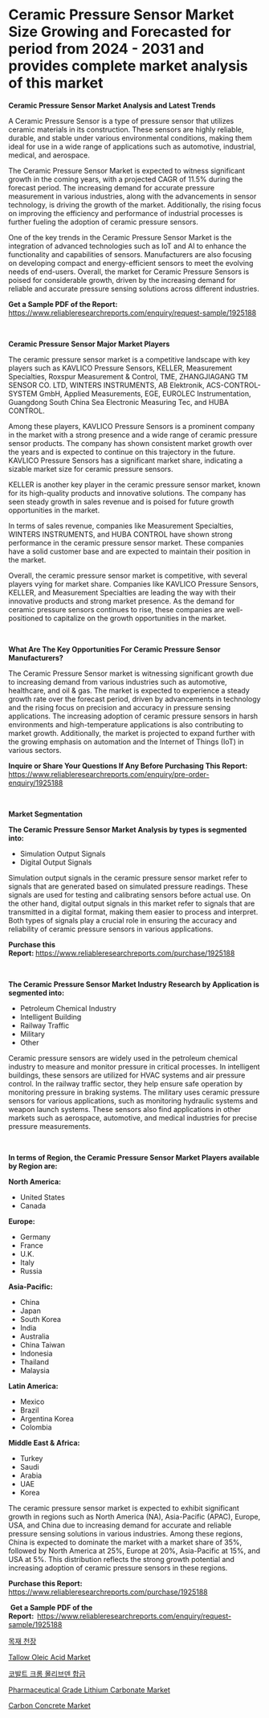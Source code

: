 <p><h1>Ceramic Pressure Sensor Market Size Growing and Forecasted for period from 2024 - 2031 and provides complete market analysis of this market</h1></p><p><strong>Ceramic Pressure Sensor Market Analysis and Latest Trends</strong></p>
<p><p>A Ceramic Pressure Sensor is a type of pressure sensor that utilizes ceramic materials in its construction. These sensors are highly reliable, durable, and stable under various environmental conditions, making them ideal for use in a wide range of applications such as automotive, industrial, medical, and aerospace.</p><p>The Ceramic Pressure Sensor Market is expected to witness significant growth in the coming years, with a projected CAGR of 11.5% during the forecast period. The increasing demand for accurate pressure measurement in various industries, along with the advancements in sensor technology, is driving the growth of the market. Additionally, the rising focus on improving the efficiency and performance of industrial processes is further fueling the adoption of ceramic pressure sensors.</p><p>One of the key trends in the Ceramic Pressure Sensor Market is the integration of advanced technologies such as IoT and AI to enhance the functionality and capabilities of sensors. Manufacturers are also focusing on developing compact and energy-efficient sensors to meet the evolving needs of end-users. Overall, the market for Ceramic Pressure Sensors is poised for considerable growth, driven by the increasing demand for reliable and accurate pressure sensing solutions across different industries.</p></p>
<p><strong>Get a Sample PDF of the Report:&nbsp;</strong> <a href="https://www.reliableresearchreports.com/enquiry/request-sample/1925188">https://www.reliableresearchreports.com/enquiry/request-sample/1925188</a></p>
<p>&nbsp;</p>
<p><strong>Ceramic Pressure Sensor Major Market Players</strong></p>
<p><p>The ceramic pressure sensor market is a competitive landscape with key players such as KAVLICO Pressure Sensors, KELLER, Measurement Specialties, Roxspur Measurement & Control, TME, ZHANGJIAGANG TM SENSOR CO. LTD, WINTERS INSTRUMENTS, AB Elektronik, ACS-CONTROL-SYSTEM GmbH, Applied Measurements, EGE, EUROLEC Instrumentation, Guangdong South China Sea Electronic Measuring Tec, and HUBA CONTROL.</p><p>Among these players, KAVLICO Pressure Sensors is a prominent company in the market with a strong presence and a wide range of ceramic pressure sensor products. The company has shown consistent market growth over the years and is expected to continue on this trajectory in the future. KAVLICO Pressure Sensors has a significant market share, indicating a sizable market size for ceramic pressure sensors.</p><p>KELLER is another key player in the ceramic pressure sensor market, known for its high-quality products and innovative solutions. The company has seen steady growth in sales revenue and is poised for future growth opportunities in the market.</p><p>In terms of sales revenue, companies like Measurement Specialties, WINTERS INSTRUMENTS, and HUBA CONTROL have shown strong performance in the ceramic pressure sensor market. These companies have a solid customer base and are expected to maintain their position in the market.</p><p>Overall, the ceramic pressure sensor market is competitive, with several players vying for market share. Companies like KAVLICO Pressure Sensors, KELLER, and Measurement Specialties are leading the way with their innovative products and strong market presence. As the demand for ceramic pressure sensors continues to rise, these companies are well-positioned to capitalize on the growth opportunities in the market.</p></p>
<p>&nbsp;</p>
<p><strong>What Are The Key Opportunities For Ceramic Pressure Sensor Manufacturers?</strong></p>
<p><p>The Ceramic Pressure Sensor market is witnessing significant growth due to increasing demand from various industries such as automotive, healthcare, and oil & gas. The market is expected to experience a steady growth rate over the forecast period, driven by advancements in technology and the rising focus on precision and accuracy in pressure sensing applications. The increasing adoption of ceramic pressure sensors in harsh environments and high-temperature applications is also contributing to market growth. Additionally, the market is projected to expand further with the growing emphasis on automation and the Internet of Things (IoT) in various sectors.</p></p>
<p><strong>Inquire or Share Your Questions If Any Before Purchasing This Report:</strong> <a href="https://www.reliableresearchreports.com/enquiry/pre-order-enquiry/1925188">https://www.reliableresearchreports.com/enquiry/pre-order-enquiry/1925188</a></p>
<p>&nbsp;</p>
<p><strong>Market Segmentation</strong></p>
<p><strong>The Ceramic Pressure Sensor Market Analysis by types is segmented into:</strong></p>
<p><ul><li>Simulation Output Signals</li><li>Digital Output Signals</li></ul></p>
<p><p>Simulation output signals in the ceramic pressure sensor market refer to signals that are generated based on simulated pressure readings. These signals are used for testing and calibrating sensors before actual use. On the other hand, digital output signals in this market refer to signals that are transmitted in a digital format, making them easier to process and interpret. Both types of signals play a crucial role in ensuring the accuracy and reliability of ceramic pressure sensors in various applications.</p></p>
<p><strong>Purchase this Report:&nbsp;</strong><a href="https://www.reliableresearchreports.com/purchase/1925188">https://www.reliableresearchreports.com/purchase/1925188</a></p>
<p>&nbsp;</p>
<p><strong>The Ceramic Pressure Sensor Market Industry Research by Application is segmented into:</strong></p>
<p><ul><li>Petroleum Chemical Industry</li><li>Intelligent Building</li><li>Railway Traffic</li><li>Military</li><li>Other</li></ul></p>
<p><p>Ceramic pressure sensors are widely used in the petroleum chemical industry to measure and monitor pressure in critical processes. In intelligent buildings, these sensors are utilized for HVAC systems and air pressure control. In the railway traffic sector, they help ensure safe operation by monitoring pressure in braking systems. The military uses ceramic pressure sensors for various applications, such as monitoring hydraulic systems and weapon launch systems. These sensors also find applications in other markets such as aerospace, automotive, and medical industries for precise pressure measurements.</p></p>
<p>&nbsp;</p>
<p><strong>In terms of Region, the Ceramic Pressure Sensor Market Players available by Region are:</strong></p>
<p>
    <p> <strong> North America: </strong>
        <ul>
            <li>United States</li>
            <li>Canada</li>
        </ul>
        </p> 
    <p> <strong> Europe: </strong>
        <ul>
            <li>Germany</li>
            <li>France</li>
            <li>U.K.</li>
            <li>Italy</li>
            <li>Russia</li>
        </ul>
        </p> 
    <p> <strong> Asia-Pacific: </strong>
        <ul>
            <li>China</li>
            <li>Japan</li>
            <li>South Korea</li>
            <li>India</li>
            <li>Australia</li>
            <li>China Taiwan</li>
            <li>Indonesia</li>
            <li>Thailand</li>
            <li>Malaysia</li>
        </ul>
        </p> 
    <p> <strong> Latin America: </strong>
        <ul>
            <li>Mexico</li>
            <li>Brazil</li>
            <li>Argentina Korea</li>
            <li>Colombia</li>
        </ul>
        </p> 
    <p> <strong> Middle East & Africa: </strong>
        <ul>
            <li>Turkey</li>
            <li>Saudi</li>
            <li>Arabia</li>
            <li>UAE</li>
            <li>Korea</li>
        </ul>
    </p>
    </p>
<p><p>The ceramic pressure sensor market is expected to exhibit significant growth in regions such as North America (NA), Asia-Pacific (APAC), Europe, USA, and China due to increasing demand for accurate and reliable pressure sensing solutions in various industries. Among these regions, China is expected to dominate the market with a market share of 35%, followed by North America at 25%, Europe at 20%, Asia-Pacific at 15%, and USA at 5%. This distribution reflects the strong growth potential and increasing adoption of ceramic pressure sensors in these regions.</p></p>
<p><strong>Purchase this Report: </strong><a href="https://www.reliableresearchreports.com/purchase/1925188">https://www.reliableresearchreports.com/purchase/1925188</a></p>
<p>&nbsp;<strong>Get a Sample PDF of the Report:&nbsp;&nbsp;</strong><a href="https://www.reliableresearchreports.com/enquiry/request-sample/1925188">https://www.reliableresearchreports.com/enquiry/request-sample/1925188</a></p>
<p><strong></strong></p>
<p><p><a href="https://medium.com/@hzoldrz75165644/%EB%AA%A9%EC%9E%AC-%EC%B2%9C%EC%9E%A5-%EC%8B%9C%EC%9E%A5-%EB%A9%94%ED%8A%B8%EB%A6%AD%EC%8A%A4-%ED%95%B4%EB%8F%85-%EC%8B%9C%EC%9E%A5-%EC%A0%90%EC%9C%A0%EC%9C%A8-%ED%8A%B8%EB%A0%8C%EB%93%9C-%EB%B0%8F-%EC%84%B1%EC%9E%A5-%ED%8C%A8%ED%84%B4-3a8b1ff78bf3">목재 천장</a></p><p><a href="https://view.publitas.com/reportprime-1/tallow-oleic-acid-market-research-report-provides-thorough-industry-overview-which-offers-an-in-depth-analysis-of-product-trends-and-new-market-divisions/">Tallow Oleic Acid Market</a></p><p><a href="https://medium.com/@hzoldrz75165644/%EC%BD%94%EB%B0%9C%ED%8A%B8-%ED%81%AC%EB%A1%9C%EB%AE%B4-%EB%AA%B0%EB%A6%AC%EB%B8%8C%EB%8D%B4-%ED%95%A9%EA%B8%88-%EC%8B%9C%EC%9E%A5%EC%9D%80-%EC%8B%9C%EC%9E%A5-%EC%A0%90%EC%9C%A0%EC%9C%A8-%ED%81%AC%EA%B8%B0-%EB%B0%8F-2031%EB%85%84%EA%B9%8C%EC%A7%80-%EC%98%88%EC%83%81%EB%90%98%EB%8A%94-%EC%98%88%EC%B8%A1%EC%97%90-%EC%B4%88%EC%A0%90%EC%9D%84-%EB%A7%9E%EC%B6%A5%EB%8B%88%EB%8B%A4-db2e6bda388e">코발트 크롬 몰리브덴 합금</a></p><p><a href="https://five-trouble-98a.notion.site/Pharmaceutical-Grade-Lithium-Carbonate-Market-Size-and-Examines-its-Market-Scope-with-a-Primary-Fo-079796ca5c7641f79ddbdc1c04c655fb">Pharmaceutical Grade Lithium Carbonate Market</a></p><p><a href="https://view.publitas.com/reportprime-1/carbon-concrete-market-size-and-examines-its-market-scope-with-a-primary-focus-on-growth-opportunities-and-forecasted-trends-spanning-from-2024-to-2031/">Carbon Concrete Market</a></p></p>